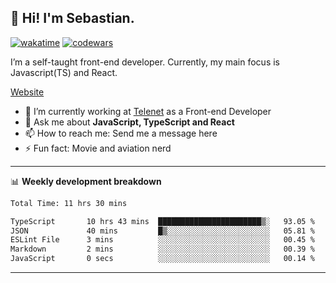 ## 👋 Hi! I'm Sebastian.

[![wakatime](https://wakatime.com/badge/user/df0036c6-328a-4a39-be9b-e49417ed22a1.svg)](https://wakatime.com/@df0036c6-328a-4a39-be9b-e49417ed22a1)
[![codewars](https://www.codewars.com/users/sebavuye/badges/small)](https://www.codewars.com/users/sebavuye)

I’m a self-taught front-end developer. Currently, my main focus is Javascript(TS) and React.

[Website](https://sebastianvuye.be)

- 🔭 I’m currently working at [Telenet](https://telenet.be/) as a Front-end Developer
- 💬 Ask me about **JavaScript, TypeScript and React**
- 📫 How to reach me: Send me a message here
- ⚡ Fun fact: Movie and aviation nerd

-------

📊 **Weekly development breakdown**

<!--START_SECTION:waka-->

```txt
Total Time: 11 hrs 30 mins

TypeScript       10 hrs 43 mins  ███████████████████████▒░   93.05 %
JSON             40 mins         █▒░░░░░░░░░░░░░░░░░░░░░░░   05.81 %
ESLint File      3 mins          ░░░░░░░░░░░░░░░░░░░░░░░░░   00.45 %
Markdown         2 mins          ░░░░░░░░░░░░░░░░░░░░░░░░░   00.39 %
JavaScript       0 secs          ░░░░░░░░░░░░░░░░░░░░░░░░░   00.14 %
```

<!--END_SECTION:waka-->
-------
